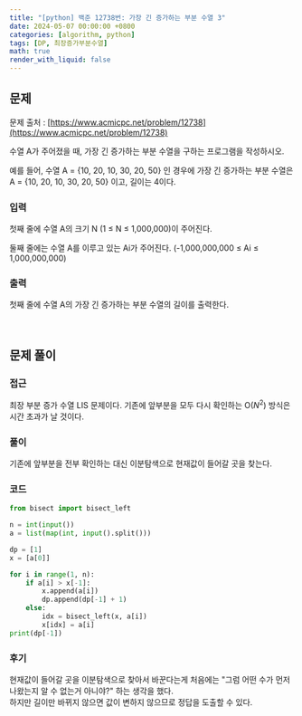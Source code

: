 ```yaml
---
title: "[python] 백준 12738번: 가장 긴 증가하는 부분 수열 3"
date: 2024-05-07 00:00:00 +0800
categories: [algorithm, python]
tags: [DP, 최장증가부분수열]
math: true
render_with_liquid: false
---
```


## 문제
문제 출처 : [https://www.acmicpc.net/problem/12738](https://www.acmicpc.net/problem/12738)

수열 A가 주어졌을 때, 가장 긴 증가하는 부분 수열을 구하는 프로그램을 작성하시오.

예를 들어, 수열 A = {10, 20, 10, 30, 20, 50} 인 경우에 가장 긴 증가하는 부분 수열은 A = {10, 20, 10, 30, 20, 50} 이고, 길이는 4이다.

### 입력

첫째 줄에 수열 A의 크기 N (1 ≤ N ≤ 1,000,000)이 주어진다.

둘째 줄에는 수열 A를 이루고 있는 Ai가 주어진다. (-1,000,000,000 ≤ Ai ≤ 1,000,000,000)

### 출력

첫째 줄에 수열 A의 가장 긴 증가하는 부분 수열의 길이를 출력한다.
<br><br><br>

## 문제 풀이

### 접근
최장 부분 증가 수열 LIS 문제이다.
기존에 앞부분을 모두 다시 확인하는 O($N^2$) 방식은 시간 초과가 날 것이다.

### 풀이
기존에 앞부분을 전부 확인하는 대신 이분탐색으로 현재값이 들어갈 곳을 찾는다.

### 코드
```python
from bisect import bisect_left

n = int(input())
a = list(map(int, input().split()))

dp = [1]
x = [a[0]]

for i in range(1, n):
    if a[i] > x[-1]:
        x.append(a[i])
        dp.append(dp[-1] + 1)
    else:
        idx = bisect_left(x, a[i])
        x[idx] = a[i]
print(dp[-1])
```

### 후기
현재값이 들어갈 곳을 이분탐색으로 찾아서 바꾼다는게 처음에는 "그럼 어떤 수가 먼저 나왔는지 알 수 없는거 아니야?" 하는 생각을 했다. <br>
하지만 길이만 바뀌지 않으면 값이 변하지 않으므로 정답을 도출할 수 있다.